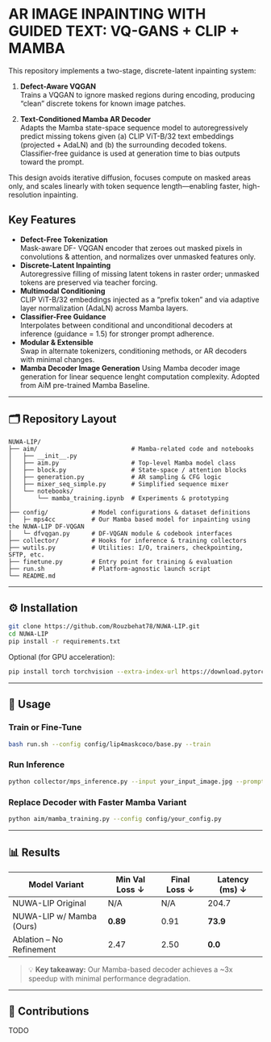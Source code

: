
# AR IMAGE INPAINTING WITH GUIDED TEXT: VQ-GANS + CLIP + MAMBA
This repository implements a two-stage, discrete-latent inpainting system:

1. **Defect-Aware VQGAN**  
   Trains a VQGAN to ignore masked regions during encoding, producing “clean” discrete tokens for known image patches.

2. **Text-Conditioned Mamba AR Decoder**  
   Adapts the Mamba state-space sequence model to autoregressively predict missing tokens given (a) CLIP ViT-B/32 text embeddings (projected + AdaLN) and (b) the surrounding decoded tokens.  
   Classifier-free guidance is used at generation time to bias outputs toward the prompt.

This design avoids iterative diffusion, focuses compute on masked areas only, and scales linearly with token sequence length—enabling faster, high-resolution inpainting.

##  Key Features

- **Defect-Free Tokenization**  
  Mask-aware  DF- VQGAN encoder that zeroes out masked pixels in convolutions & attention, and normalizes over unmasked features only.
- **Discrete-Latent Inpainting**  
  Autoregressive filling of missing latent tokens in raster order; unmasked tokens are preserved via teacher forcing.
- **Multimodal Conditioning**  
  CLIP ViT-B/32 embeddings injected as a “prefix token” and via adaptive layer normalization (AdaLN) across Mamba layers.
- **Classifier-Free Guidance**  
  Interpolates between conditional and unconditional decoders at inference (guidance = 1.5) for stronger prompt adherence.
- **Modular & Extensible**  
  Swap in alternate tokenizers, conditioning methods, or AR decoders with minimal changes.
- **Mamba Decoder Image Generation**
  Using Mamba decoder image generation for linear sequence lenght computation complexity. Adopted from AiM pre-trained Mamba Baseline.


---

## 🗂 Repository Layout

```
NUWA‑LIP/
├── aim/                          # Mamba‐related code and notebooks
│   ├── __init__.py
│   ├── aim.py                    # Top‐level Mamba model class
│   ├── block.py                  # State‐space / attention blocks
│   ├── generation.py             # AR sampling & CFG logic
│   ├── mixer_seq_simple.py       # Simplified sequence mixer
│   └── notebooks/
│       └── mamba_training.ipynb  # Experiments & prototyping
│
├── config/            # Model configurations & dataset definitions
│   ├─ mps4cc          # Our Mamba based model for inpainting using the NUWA-LIP DF-VQGAN
│   └─ dfvqgan.py      # DF‑VQGAN module & codebook interfaces
├── collector/         # Hooks for inference & training collectors
├── wutils.py          # Utilities: I/O, trainers, checkpointing, SFTP, etc.
├── finetune.py        # Entry point for training & evaluation
├── run.sh             # Platform‑agnostic launch script
└── README.md          
```

---

## ⚙️ Installation

```bash
git clone https://github.com/Rouzbehat78/NUWA-LIP.git
cd NUWA-LIP
pip install -r requirements.txt
```

Optional (for GPU acceleration):
```bash
pip install torch torchvision --extra-index-url https://download.pytorch.org/whl/cu118
```

---

## 🚀 Usage

### Train or Fine-Tune
```bash
bash run.sh --config config/lip4maskcoco/base.py --train
```

### Run Inference
```bash
python collector/mps_inference.py --input your_input_image.jpg --prompt "A sunset over the mountains"
```

### Replace Decoder with Faster Mamba Variant
```bash
python aim/mamba_training.py --config config/your_config.py
```

---

## 📊 Results

| **Model Variant**         | **Min Val Loss ↓** | **Final Loss ↓** | **Latency (ms) ↓** |
|---------------------------|---------------------|-------------------|---------------------|
| NUWA-LIP Original         | N/A                 | N/A               | 204.7               |
| NUWA-LIP w/ Mamba (Ours)  | **0.89**           | 0.91              | **73.9**            |
| Ablation – No Refinement  | 2.47                | 2.50              | **0.0**             |

> 💡 **Key takeaway:** Our Mamba-based decoder achieves a ~3x speedup with minimal performance degradation.

---

## 🤝 Contributions
TODO
